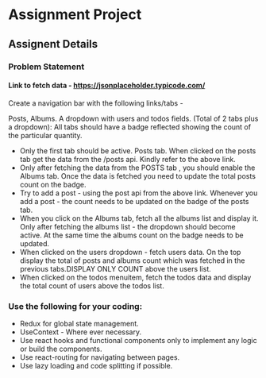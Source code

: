 # Assignment Project

## Assignent Details

### Problem Statement

#### Link to fetch data - https://jsonplaceholder.typicode.com/

Create a navigation bar with the following links/tabs - 

Posts, Albums. A dropdown with users and todos fields. (Total of 2 tabs plus a dropdown): All tabs should have a badge reflected showing the count of the particular quantity. 


- Only the first tab should be active. Posts tab. When clicked on the posts tab get the data from the /posts api. Kindly refer to the above link. 
- Only after fetching the data from the POSTS tab , you should enable the Albums tab. Once the data is fetched you need to update the total posts count on the badge. 
- Try to add a post - using the post api from the above link. Whenever you add a post - the count needs to be updated on the badge of the posts tab. 
- When you click on the Albums tab, fetch all the albums list and display it. Only after fetching the albums list - the dropdown should become active. At the same time the albums count on the badge needs to be updated. 
- When clicked on the users dropdown - fetch users data. On the top display the total of posts and albums count which was fetched in the previous tabs.DISPLAY ONLY COUNT above the users list. 
- When clicked on the todos menuitem, fetch the todos data and display the total count of users above the todos list. 


### Use the following for your coding:
- Redux for global state management. 
- UseContext - Where ever necessary.
- Use react hooks and functional components only to implement any logic or build the components.
- Use react-routing for navigating between pages. 
- Use lazy loading and code splitting if possible.